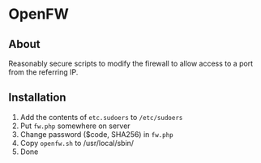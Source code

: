 OpenFW
======

About
-----

Reasonably secure scripts to modify the firewall to allow access to a port from
the referring IP.

Installation
------------

1.   Add the contents of `etc.sudoers` to `/etc/sudoers`
1.   Put `fw.php` somewhere on server
1.   Change password ($code, SHA256) in `fw.php`
1.   Copy `openfw.sh` to /usr/local/sbin/
1.   Done
